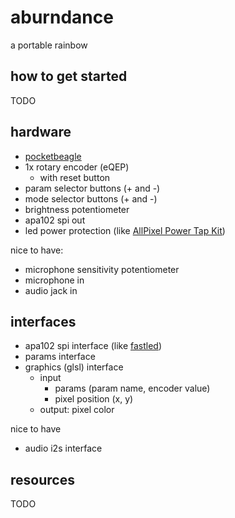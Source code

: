 # aburndance

a portable rainbow

## how to get started

TODO

## hardware

- [pocketbeagle](https://github.com/beagleboard/pocketbeagle)
- 1x rotary encoder (eQEP)
  - with reset button
- param selector buttons (+ and -)
- mode selector buttons (+ and -)
- brightness potentiometer
- apa102 spi out
- led power protection (like [AllPixel Power Tap Kit](https://www.seeedstudio.com/AllPixel-Power-Tap-Kit-p-2380.html))

nice to have:

- microphone sensitivity potentiometer
- microphone in
- audio jack in

## interfaces

- apa102 spi interface (like [fastled](https://github.com/FastLED/FastLED))
- params interface
- graphics (glsl) interface
  - input
    - params (param name, encoder value)
    - pixel position (x, y)
  - output: pixel color

nice to have

- audio i2s interface 

## resources

TODO
